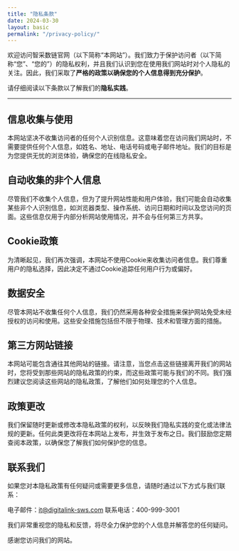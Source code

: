 ```yaml
---
title: "隐私条款"
date: 2024-03-30
layout: basic
permalink: "/privacy-policy/"
---
```


欢迎访问智采数链官网（以下简称“本网站”）。我们致力于保护访问者（以下简称“您”、“您的”）的隐私权利，并且我们认识到您在使用我们网站时对个人隐私的关注。因此，我们采取了**严格的政策以确保您的个人信息得到充分保护**。

请仔细阅读以下条款以了解我们的**隐私实践**。

---

## 信息收集与使用

  本网站坚决不收集访问者的任何个人识别信息。这意味着您在访问我们网站时，不需要提供任何个人信息，如姓名、地址、电话号码或电子邮件地址。我们的目标是为您提供无忧的浏览体验，确保您的在线隐私安全。

## 自动收集的非个人信息

  尽管我们不收集个人信息，但为了提升网站性能和用户体验，我们可能会自动收集某些非个人识别信息，如浏览器类型、操作系统、访问日期和时间以及您访问的页面。这些信息仅用于内部分析网站使用情况，并不会与任何第三方共享。

## Cookie政策

  为清晰起见，我们再次强调，本网站不使用Cookie来收集访问者信息。我们尊重用户的隐私选择，因此决定不通过Cookie追踪任何用户行为或偏好。

## 数据安全

  尽管本网站不收集任何个人信息，我们仍然采用各种安全措施来保护网站免受未经授权的访问和使用。这些安全措施包括但不限于物理、技术和管理方面的措施。

## 第三方网站链接

  本网站可能包含通往其他网站的链接。请注意，当您点击这些链接离开我们的网站时，您将受到那些网站的隐私政策的约束，而这些政策可能与我们的不同。我们强烈建议您阅读这些网站的隐私政策，了解他们如何处理您的个人信息。

## 政策更改

  我们保留随时更新或修改本隐私政策的权利，以反映我们隐私实践的变化或法律法规的更新。任何此类更改将在本网站上发布，并生效于发布之日。我们鼓励您定期查阅本政策，以确保您了解我们如何保护您的信息。

## 联系我们

  如果您对本隐私政策有任何疑问或需要更多信息，请随时通过以下方式与我们联系：

  电子邮件：it@digitalink-sws.com
  联系电话：400-999-3001

我们非常重视您的隐私和反馈，将尽全力保护您的个人信息并解答您的任何疑问。

感谢您访问我们的网站。